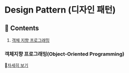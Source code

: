 # Design Pattern (디자인 패턴)

## :book: Contents
1. [객체 지향 프로그래밍](#객체지향-프로그래밍object-oriented-programming)


### 객체지향 프로그래밍(Object-Oriented Programming)
:memo:[자세히 보기](./contents/object-oriented-programming.md)
